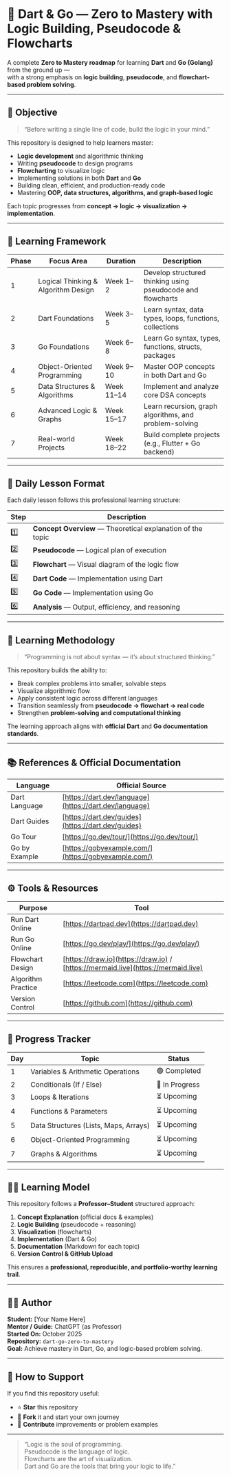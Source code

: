 # 🧠 Dart & Go — Zero to Mastery with Logic Building, Pseudocode & Flowcharts

A complete **Zero to Mastery roadmap** for learning **Dart** and **Go (Golang)** from the ground up —  
with a strong emphasis on **logic building**, **pseudocode**, and **flowchart-based problem solving**.

---

## 🎯 Objective

> “Before writing a single line of code, build the logic in your mind.”

This repository is designed to help learners master:
- **Logic development** and algorithmic thinking  
- Writing **pseudocode** to design programs  
- **Flowcharting** to visualize logic  
- Implementing solutions in both **Dart** and **Go**  
- Building clean, efficient, and production-ready code  
- Mastering **OOP, data structures, algorithms, and graph-based logic**

Each topic progresses from **concept → logic → visualization → implementation**.

---

## 🧩 Learning Framework

| Phase | Focus Area | Duration | Description |
|-------|-------------|-----------|--------------|
| 1 | Logical Thinking & Algorithm Design | Week 1–2 | Develop structured thinking using pseudocode and flowcharts |
| 2 | Dart Foundations | Week 3–5 | Learn syntax, data types, loops, functions, collections |
| 3 | Go Foundations | Week 6–8 | Learn Go syntax, types, functions, structs, packages |
| 4 | Object-Oriented Programming | Week 9–10 | Master OOP concepts in both Dart and Go |
| 5 | Data Structures & Algorithms | Week 11–14 | Implement and analyze core DSA concepts |
| 6 | Advanced Logic & Graphs | Week 15–17 | Learn recursion, graph algorithms, and problem-solving |
| 7 | Real-world Projects | Week 18–22 | Build complete projects (e.g., Flutter + Go backend) |

---

## 📘 Daily Lesson Format

Each daily lesson follows this professional learning structure:

| Step | Description |
|------|--------------|
| 1️⃣ | **Concept Overview** — Theoretical explanation of the topic |
| 2️⃣ | **Pseudocode** — Logical plan of execution |
| 3️⃣ | **Flowchart** — Visual diagram of the logic flow |
| 4️⃣ | **Dart Code** — Implementation using Dart |
| 5️⃣ | **Go Code** — Implementation using Go |
| 6️⃣ | **Analysis** — Output, efficiency, and reasoning |

---

## 🧱 Learning Methodology

> “Programming is not about syntax — it’s about structured thinking.”

This repository builds the ability to:
- Break complex problems into smaller, solvable steps  
- Visualize algorithmic flow  
- Apply consistent logic across different languages  
- Transition seamlessly from **pseudocode → flowchart → real code**
- Strengthen **problem-solving and computational thinking**

The learning approach aligns with **official Dart** and **Go documentation standards**.

---

## 📚 References & Official Documentation

| Language | Official Source |
|-----------|------------------|
| Dart Language | [https://dart.dev/language](https://dart.dev/language) |
| Dart Guides | [https://dart.dev/guides](https://dart.dev/guides) |
| Go Tour | [https://go.dev/tour/](https://go.dev/tour/) |
| Go by Example | [https://gobyexample.com/](https://gobyexample.com/) |

---

## ⚙️ Tools & Resources

| Purpose | Tool |
|----------|------|
| Run Dart Online | [https://dartpad.dev](https://dartpad.dev) |
| Run Go Online | [https://go.dev/play/](https://go.dev/play/) |
| Flowchart Design | [https://draw.io](https://draw.io) / [https://mermaid.live](https://mermaid.live) |
| Algorithm Practice | [https://leetcode.com](https://leetcode.com) |
| Version Control | [https://github.com](https://github.com) |

---

## 📅 Progress Tracker

| Day | Topic | Status |
|-----|--------|--------|
| 1 | Variables & Arithmetic Operations | 🟢 Completed |
| 2 | Conditionals (If / Else) | 🔄 In Progress |
| 3 | Loops & Iterations | ⏳ Upcoming |
| 4 | Functions & Parameters | ⏳ Upcoming |
| 5 | Data Structures (Lists, Maps, Arrays) | ⏳ Upcoming |
| 6 | Object-Oriented Programming | ⏳ Upcoming |
| 7 | Graphs & Algorithms | ⏳ Upcoming |

---

## 👨‍🏫 Learning Model

This repository follows a **Professor–Student** structured approach:
1. **Concept Explanation** (official docs & examples)  
2. **Logic Building** (pseudocode + reasoning)  
3. **Visualization** (flowcharts)  
4. **Implementation** (Dart & Go)  
5. **Documentation** (Markdown for each topic)  
6. **Version Control & GitHub Upload**

This ensures a **professional, reproducible, and portfolio-worthy learning trail**.

---

## 🧑‍💻 Author

**Student:** [Your Name Here]  
**Mentor / Guide:** ChatGPT (as Professor)  
**Started On:** October 2025  
**Repository:** `dart-go-zero-to-mastery`  
**Goal:** Achieve mastery in Dart, Go, and logic-based problem solving.

---

## 🌟 How to Support

If you find this repository useful:
- ⭐ **Star** this repository  
- 🔁 **Fork** it and start your own journey  
- 🧩 **Contribute** improvements or problem examples  

---

> “Logic is the soul of programming.  
> Pseudocode is the language of logic.  
> Flowcharts are the art of visualization.  
> Dart and Go are the tools that bring your logic to life.”
